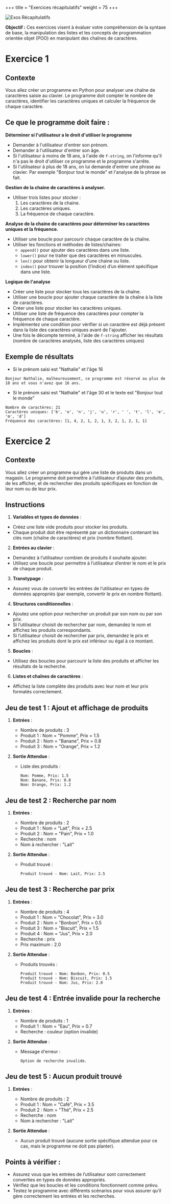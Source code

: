 +++
title = "Exercices récapitulatifs"
weight = 75
+++

![Exos Récapitulatifs](../exos.jpg?width=25vw)

**Objectif :** Ces exercices visent à évaluer votre compréhension de la syntaxe de base, la manipulation des listes et les concepts de programmation orientée objet (POO) en manipulant des chaînes de caractères.

# Exercice 1

## Contexte

Vous allez créer un programme en Python pour analyser une chaîne de caractères saisie au clavier. Le programme doit compter le nombre de caractères, identifier les caractères uniques et calculer la fréquence de chaque caractère.

## Ce que le programme doit faire :

**Déterminer si l'utilisateur a le droit d'utiliser le programme**

- Demander à l'utilisateur d'entrer son prénom.
- Demander à l'utilisateur d'entrer son âge.
- Si l'utilisateur à moins de 18 ans, à l'aide de `f-string`, on l'informe qu'il n'a pas le droit d'utiliser ce programme et le programme s'arrête.
- Si l'utilisateur à plus de 18 ans, on lui demande d'entrer une phrase au clavier. Par exemple "Bonjour tout le monde" et l'analyse de la phrase se fait.

**Gestion de la chaine de caractères à analyser.**

- Utiliser trois listes pour stocker :
   1. Les caractères de la chaine.
   1. Les caractères uniques.
   1. La fréquence de chaque caractère.

**Analyse de la chaine de caractères pour déterminer les caractères uniques et la fréquence.**

- Utiliser une boucle pour parcourir chaque caractère de la chaîne.
- Utiliser les fonctions et méthodes de listes/chaines:
   - `append()` pour ajouter des caractères dans une liste.
   - `lower()` pour ne traiter que des caractères en minuscules.
   - `len()` pour obtenir la longueur d'une chaine ou liste.
   - `index()` pour trouver la position (l’indice) d’un élément spécifique dans une liste.

**Logique de l'analyse**

- Créer une liste pour stocker tous les caractères de la chaîne.
- Utiliser une boucle pour ajouter chaque caractère de la chaîne à la liste de caractères.
- Créer une liste pour stocker les caractères uniques.
- Utiliser une liste de fréquence des caractères pour compter la fréquence de chaque caractère.
- Implémentez une condition pour vérifier si un caractère est déjà présent dans la liste des caractères uniques avant de l'ajouter.
- Une fois le décompte terminé, à l'aide de `f-string` afficher les résultats (nombre de caractères analysés, liste des caractères uniques) 

## Exemple de résultats 

- Si le prénom saisi est "Nathalie" et l'âge 16

```plaintext
Bonjour Nathalie, malheureusement, ce programme est réservé au plus de 18 ans et vous n'avez que 16 ans.
```

- Si le prénom saisi est "Nathalie" et l'âge 30 et le texte est "Bonjour tout le monde"

```plaintext
Nombre de caractères: 21
Caractères uniques: ['b', 'o', 'n', 'j', 'u', 'r', ' ', 't', 'l', 'e', 'm', 'd']
Fréquence des caractères: [1, 4, 2, 1, 2, 1, 3, 2, 1, 2, 1, 1]
```

# Exercice 2

## Contexte

Vous allez créer un programme qui gère une liste de produits dans un magasin. Le programme doit permettre à l’utilisateur d’ajouter des produits, de les afficher, et de rechercher des produits spécifiques en fonction de leur nom ou de leur prix.

## Instructions

1. **Variables et types de données** :
- Créez une liste vide produits pour stocker les produits.
- Chaque produit doit être représenté par un dictionnaire contenant les clés nom (chaîne de caractères) et prix (nombre flottant).

2. **Entrées au clavier** :
- Demandez à l’utilisateur combien de produits il souhaite ajouter.
- Utilisez une boucle pour permettre à l’utilisateur d’entrer le nom et le prix de chaque produit.

3. **Transtypage** :
- Assurez vous de convertir les entrées de l’utilisateur en types de données appropriés (par exemple, convertir le prix en nombre flottant).

4. **Structures conditionnelles** :
- Ajoutez une option pour rechercher un produit par son nom ou par son prix.
- Si l’utilisateur choisit de rechercher par nom, demandez le nom et affichez les produits correspondants.
- Si l’utilisateur choisit de rechercher par prix, demandez le prix et affichez les produits dont le prix est inférieur ou égal à ce montant.

5. **Boucles** :
- Utilisez des boucles pour parcourir la liste des produits et afficher les résultats de la recherche.

6. **Listes et chaînes de caractères** :
- Affichez la liste complète des produits avec leur nom et leur prix formatés correctement.


## Jeu de test 1 : Ajout et affichage de produits

1. **Entrées** :
   - Nombre de produits : 3
   - Produit 1 : Nom = "Pomme", Prix = 1.5
   - Produit 2 : Nom = "Banane", Prix = 0.8
   - Produit 3 : Nom = "Orange", Prix = 1.2

2. **Sortie Attendue** :
   - Liste des produits :
     ```
     Nom: Pomme, Prix: 1.5
     Nom: Banane, Prix: 0.8
     Nom: Orange, Prix: 1.2
     ```

## Jeu de test 2 : Recherche par nom

1. **Entrées** :
   - Nombre de produits : 2
   - Produit 1 : Nom = "Lait", Prix = 2.5
   - Produit 2 : Nom = "Pain", Prix = 1.0
   - Recherche : nom
   - Nom à rechercher : "Lait"

2. **Sortie Attendue** :
   - Produit trouvé :
     ```
     Produit trouvé - Nom: Lait, Prix: 2.5
     ```

## Jeu de test 3 : Recherche par prix

1. **Entrées** :
   - Nombre de produits : 4
   - Produit 1 : Nom = "Chocolat", Prix = 3.0
   - Produit 2 : Nom = "Bonbon", Prix = 0.5
   - Produit 3 : Nom = "Biscuit", Prix = 1.5
   - Produit 4 : Nom = "Jus", Prix = 2.0
   - Recherche : prix
   - Prix maximum : 2.0

2. **Sortie Attendue** :
   - Produits trouvés :
     ```
     Produit trouvé - Nom: Bonbon, Prix: 0.5
     Produit trouvé - Nom: Biscuit, Prix: 1.5
     Produit trouvé - Nom: Jus, Prix: 2.0
     ```

## Jeu de test 4 : Entrée invalide pour la recherche

1. **Entrées** :
   - Nombre de produits : 1
   - Produit 1 : Nom = "Eau", Prix = 0.7
   - Recherche : couleur (option invalide)

2. **Sortie Attendue** :
   - Message d'erreur :
     ```
     Option de recherche invalide.
     ```

## Jeu de test 5 : Aucun produit trouvé

1. **Entrées** :
   - Nombre de produits : 2
   - Produit 1 : Nom = "Café", Prix = 3.5
   - Produit 2 : Nom = "Thé", Prix = 2.5
   - Recherche : nom
   - Nom à rechercher : "Lait"

2. **Sortie Attendue** :
   - Aucun produit trouvé (aucune sortie spécifique attendue pour ce cas, mais le programme ne doit pas planter).


## Points à vérifier :

- Assurez vous que les entrées de l’utilisateur sont correctement converties en types de données appropriés.
- Vérifiez que les boucles et les conditions fonctionnent comme prévu.
- Testez le programme avec différents scénarios pour vous assurer qu’il gère correctement les entrées et les recherches.